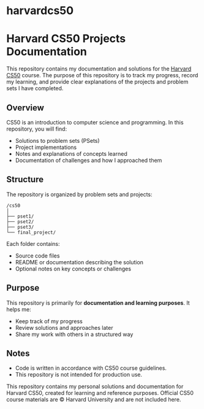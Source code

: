 # harvardcs50


# Harvard CS50 Projects Documentation

This repository contains my documentation and solutions for the [Harvard CS50](https://cs50.harvard.edu/x/) course. The purpose of this repository is to track my progress, record my learning, and provide clear explanations of the projects and problem sets I have completed.

## Overview

CS50 is an introduction to computer science and programming. In this repository, you will find:

* Solutions to problem sets (PSets)
* Project implementations
* Notes and explanations of concepts learned
* Documentation of challenges and how I approached them

## Structure

The repository is organized by problem sets and projects:

```
/cs50
│
├── pset1/
├── pset2/
├── pset3/
└── final_project/
```

Each folder contains:

* Source code files
* README or documentation describing the solution
* Optional notes on key concepts or challenges

## Purpose

This repository is primarily for **documentation and learning purposes**. It helps me:

* Keep track of my progress
* Review solutions and approaches later
* Share my work with others in a structured way

## Notes

* Code is written in accordance with CS50 course guidelines.
* This repository is not intended for production use.

This repository contains my personal solutions and documentation for Harvard CS50, created for learning and reference purposes. Official CS50 course materials are © Harvard University and are not included here.

